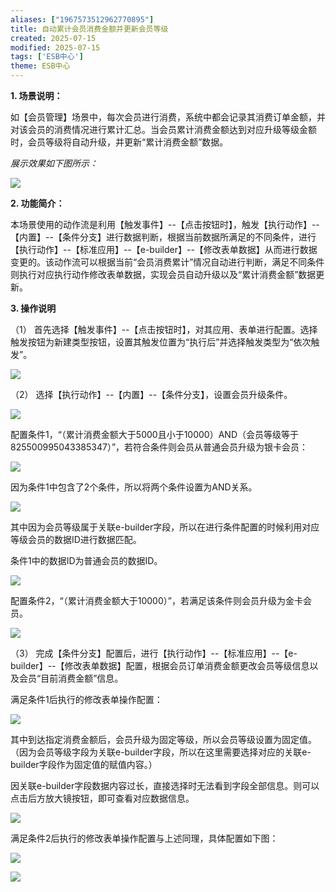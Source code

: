 ```yaml
---
aliases: ["1967573512962770895"]
title: 自动累计会员消费金额并更新会员等级
created: 2025-07-15
modified: 2025-07-15
tags: ['ESB中心']
theme: ESB中心
---
```


**1. 场景说明：**

如【会员管理】场景中，每次会员进行消费，系统中都会记录其消费订单金额，并对该会员的消费情况进行累计汇总。当会员累计消费金额达到对应升级等级金额时，会员等级将自动升级，并更新“累计消费金额”数据。

*展示效果如下图所示：*

![](639d5ae78b91d64bdefb0270b6af9b41.jpg)

**2. 功能简介：**

本场景使用的动作流是利用【触发事件】--【点击按钮时】，触发【执行动作】--【内置】--【条件分支】进行数据判断，根据当前数据所满足的不同条件，进行【执行动作】--【标准应用】--【e-builder】--【修改表单数据】从而进行数据变更的。该动作流可以根据当前“会员消费累计”情况自动进行判断，满足不同条件则执行对应执行动作修改表单数据，实现会员自动升级以及“累计消费金额”数据更新。

**3. 操作说明**

（1） 首先选择【触发事件】--【点击按钮时】，对其应用、表单进行配置。选择触发按钮为新建类型按钮，设置其触发位置为“执行后”并选择触发类型为“依次触发”。

![](20ec1e79af844b94e452da54a49801e9.jpg)

（2） 选择【执行动作】--【内置】--【条件分支】，设置会员升级条件。

![](3699d82b8f5cb6be60434869b157189d.jpg)

配置条件1，“（累计消费金额大于5000且小于10000）AND（会员等级等于825500995043385347）”，若符合条件则会员从普通会员升级为银卡会员：

![](398328a3c6d281e712511283011fe78b.jpg)

因为条件1中包含了2个条件，所以将两个条件设置为AND关系。

![](57f441146b57237b2d01ddccc5ad0f5d.jpg)

其中因为会员等级属于关联e-builder字段，所以在进行条件配置的时候利用对应等级会员的数据ID进行数据匹配。

条件1中的数据ID为普通会员的数据ID。

![](e8ce8bf83a08f18af23faede906f58f5.jpg)

配置条件2，“（累计消费金额大于10000）”，若满足该条件则会员升级为金卡会员。

![](23d30f60bf29fa6fe098a3eecd3fd150.jpg)

（3） 完成【条件分支】配置后，进行【执行动作】--【标准应用】--【e-builder】--【修改表单数据】配置，根据会员订单消费金额更改会员等级信息以及会员“目前消费金额”信息。

满足条件1后执行的修改表单操作配置：

![](3e17353961df9e876f7cc2b3127d0ef2.jpg)

其中到达指定消费金额后，会员升级为固定等级，所以会员等级设置为固定值。（因为会员等级字段为关联e-builder字段，所以在这里需要选择对应的关联e-builder字段作为固定值的赋值内容。）

因关联e-builder字段数据内容过长，直接选择时无法看到字段全部信息。则可以点击后方放大镜按钮，即可查看对应数据信息。

![](971b54cec4c51ed4417f362b0407234b.jpg)

满足条件2后执行的修改表单操作配置与上述同理，具体配置如下图：

![](14d9810bc603c8efcfff599c2ba129c0.jpg)

![](24229968a8946d6e622c668ea63fae36.jpg)